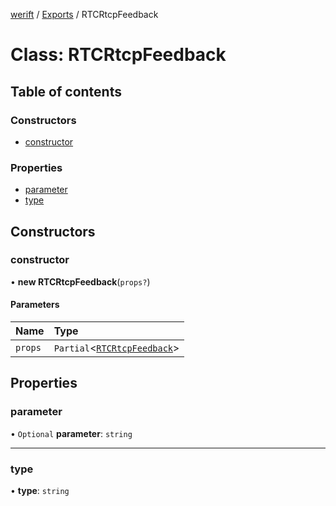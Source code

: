 [werift](../README.md) / [Exports](../modules.md) / RTCRtcpFeedback

# Class: RTCRtcpFeedback

## Table of contents

### Constructors

- [constructor](RTCRtcpFeedback.md#constructor)

### Properties

- [parameter](RTCRtcpFeedback.md#parameter)
- [type](RTCRtcpFeedback.md#type)

## Constructors

### constructor

• **new RTCRtcpFeedback**(`props?`)

#### Parameters

| Name | Type |
| :------ | :------ |
| `props` | `Partial`<[`RTCRtcpFeedback`](RTCRtcpFeedback.md)\> |

## Properties

### parameter

• `Optional` **parameter**: `string`

___

### type

• **type**: `string`
